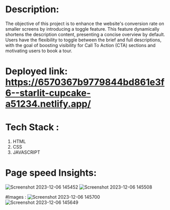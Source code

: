 # Description: 
The objective of this project is to enhance the website's conversion rate on smaller screens by introducing a toggle feature. This feature dynamically shortens the description content, presenting a concise overview by default. Users have the flexibility to toggle between the brief and full descriptions, with the goal of boosting visibility for Call To Action (CTA) sections and motivating users to book a tour.
# Deployed link: https://6570367b9779844bd861e3f6--starlit-cupcake-a51234.netlify.app/
# Tech Stack :
 1. HTML
 2. CSS
 3. JAVASCRIPT

# Page speed Insights:

![Screenshot 2023-12-06 145452](https://github.com/ShudhanshuShekhar123/Travelopia_test/assets/115460439/e5f9fa8b-754f-4456-a1e6-aaaa851bc9d0)
![Screenshot 2023-12-06 145508](https://github.com/ShudhanshuShekhar123/Travelopia_test/assets/115460439/caa8d62b-cf2f-4203-82fa-b5d39090262a)

#Images :
![Screenshot 2023-12-06 145700](https://github.com/ShudhanshuShekhar123/Travelopia_test/assets/115460439/d3a80cfa-4089-4bdb-911e-111bda332b76)
![Screenshot 2023-12-06 145649](https://github.com/ShudhanshuShekhar123/Travelopia_test/assets/115460439/c20df2fb-40c8-44a9-a278-d64137076651)





